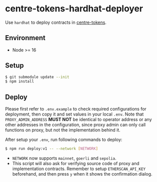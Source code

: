 # centre-tokens-hardhat-deployer

Use `hardhat` to deploy contracts in [centre-tokens](https://github.com/centrehq/centre-tokens/tree/master).

## Environment

- Node >= 16

## Setup

```bash
$ git submodule update --init
$ npm install
```

## Deploy

Please first refer to `.env.example` to check required configurations for deployment, then copy it and set values in your local `.env`. Note that `PROXY_ADMIN_ADDRESS` **MUST NOT** be identical to operator address or any other addresses in the configuration, since proxy admin can only call functions on proxy, but not the implementation behind it.

After setup your `.env`, run following commands to deploy:

```bash
$ npm run deploy:v1 -- --network [NETWORK]
```

* `NETWORK` now supports `mainnet`, `goerli` and `sepolia`.
* This script will also ask for verifying source code of proxy and implementation contracts. Remember to setup `ETHERSCAN_API_KEY` beforehand, and then press `y` when it shows the confirmation dialog.
